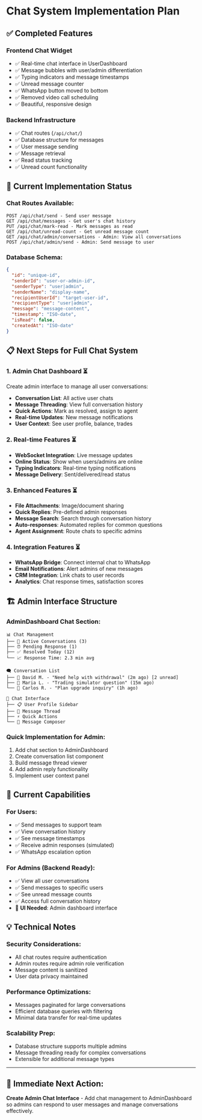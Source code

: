 # Chat System Implementation Plan

## ✅ **Completed Features**

### **Frontend Chat Widget**
- ✅ Real-time chat interface in UserDashboard
- ✅ Message bubbles with user/admin differentiation
- ✅ Typing indicators and message timestamps
- ✅ Unread message counter
- ✅ WhatsApp button moved to bottom
- ✅ Removed video call scheduling
- ✅ Beautiful, responsive design

### **Backend Infrastructure**
- ✅ Chat routes (`/api/chat/`)
- ✅ Database structure for messages
- ✅ User message sending
- ✅ Message retrieval
- ✅ Read status tracking
- ✅ Unread count functionality

## 🔄 **Current Implementation Status**

### **Chat Routes Available:**
```
POST /api/chat/send - Send user message
GET /api/chat/messages - Get user's chat history
PUT /api/chat/mark-read - Mark messages as read
GET /api/chat/unread-count - Get unread message count
GET /api/chat/admin/conversations - Admin: View all conversations
POST /api/chat/admin/send - Admin: Send message to user
```

### **Database Schema:**
```json
{
  "id": "unique-id",
  "senderId": "user-or-admin-id",
  "senderType": "user|admin",
  "senderName": "display-name",
  "recipientUserId": "target-user-id",
  "recipientType": "user|admin",
  "message": "message-content",
  "timestamp": "ISO-date",
  "isRead": false,
  "createdAt": "ISO-date"
}
```

## 📋 **Next Steps for Full Chat System**

### **1. Admin Chat Dashboard** ⏳
Create admin interface to manage all user conversations:
- **Conversation List**: All active user chats
- **Message Threading**: View full conversation history
- **Quick Actions**: Mark as resolved, assign to agent
- **Real-time Updates**: New message notifications
- **User Context**: See user profile, balance, trades

### **2. Real-time Features** ⏳
- **WebSocket Integration**: Live message updates
- **Online Status**: Show when users/admins are online
- **Typing Indicators**: Real-time typing notifications
- **Message Delivery**: Sent/delivered/read status

### **3. Enhanced Features** ⏳
- **File Attachments**: Image/document sharing
- **Quick Replies**: Pre-defined admin responses
- **Message Search**: Search through conversation history
- **Auto-responses**: Automated replies for common questions
- **Agent Assignment**: Route chats to specific admins

### **4. Integration Features** ⏳
- **WhatsApp Bridge**: Connect internal chat to WhatsApp
- **Email Notifications**: Alert admins of new messages
- **CRM Integration**: Link chats to user records
- **Analytics**: Chat response times, satisfaction scores

## 🏗️ **Admin Interface Structure**

### **AdminDashboard Chat Section:**
```
📊 Chat Management
├── 💬 Active Conversations (3)
├── ⏰ Pending Response (1)
├── ✅ Resolved Today (12)
└── 📈 Response Time: 2.3 min avg

🗨️ Conversation List
├── 👤 David M. - "Need help with withdrawal" (2m ago) [2 unread]
├── 👤 Maria L. - "Trading simulator question" (15m ago)
└── 👤 Carlos R. - "Plan upgrade inquiry" (1h ago)

💭 Chat Interface
├── 📋 User Profile Sidebar
├── 💬 Message Thread
├── ⚡ Quick Actions
└── 📝 Message Composer
```

### **Quick Implementation for Admin:**
1. Add chat section to AdminDashboard
2. Create conversation list component
3. Build message thread viewer
4. Add admin reply functionality
5. Implement user context panel

## 🚀 **Current Capabilities**

### **For Users:**
- ✅ Send messages to support team
- ✅ View conversation history
- ✅ See message timestamps
- ✅ Receive admin responses (simulated)
- ✅ WhatsApp escalation option

### **For Admins (Backend Ready):**
- ✅ View all user conversations
- ✅ Send messages to specific users
- ✅ See unread message counts
- ✅ Access full conversation history
- 🔄 **UI Needed**: Admin dashboard interface

## 💡 **Technical Notes**

### **Security Considerations:**
- All chat routes require authentication
- Admin routes require admin role verification
- Message content is sanitized
- User data privacy maintained

### **Performance Optimizations:**
- Messages paginated for large conversations
- Efficient database queries with filtering
- Minimal data transfer for real-time updates

### **Scalability Prep:**
- Database structure supports multiple admins
- Message threading ready for complex conversations
- Extensible for additional message types

---

## 🎯 **Immediate Next Action:**
**Create Admin Chat Interface** - Add chat management to AdminDashboard so admins can respond to user messages and manage conversations effectively.